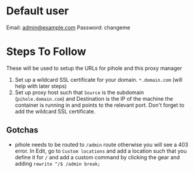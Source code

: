 # Default user
Email:    admin@example.com
Password: changeme

# Steps To Follow
These will be used to setup the URLs for pihole and this proxy manager
1. Set up a wildcard SSL certificate for your domain. `*.domain.com` (will help with later steps)
2. Set up proxy host such that `Source` is the subdomain (`pihole.domain.com`) and Destination is the IP of the machine the container is running in and points to the relevant port. Don't forget to add the wildcard SSL certificate.

## Gotchas
* pihole needs to be routed to `/admin` route otherwise you will see a 403 error. In Edit, go to `Custom locations` and add a location such that you define it for `/` and add a custom command by clicking the gear and adding `rewrite ^/$ /admin break;`